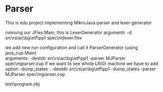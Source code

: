 # Parser

This is edu project implementing MikroJava parser and lexer generator

runnung our JFlex.Main, this is LexerGenerator
argumenti: -d src\rs\ac\bg\etf\pp1 spec\mjlexer.flex


we add new run configuration and call it ParserGenerator 
(using java_cup.Main)	
arguments: -destdir src\rs\ac\bg\etf\pp1 -parser MJParser spec\mjparser.cup
if we want to see whole LR(0) machine we have to add option -dump_states : -destdir    src\rs\ac\bg\etf\pp1 -dump_states -parser MJParser spec\mjparser.cup

test\program.obj

